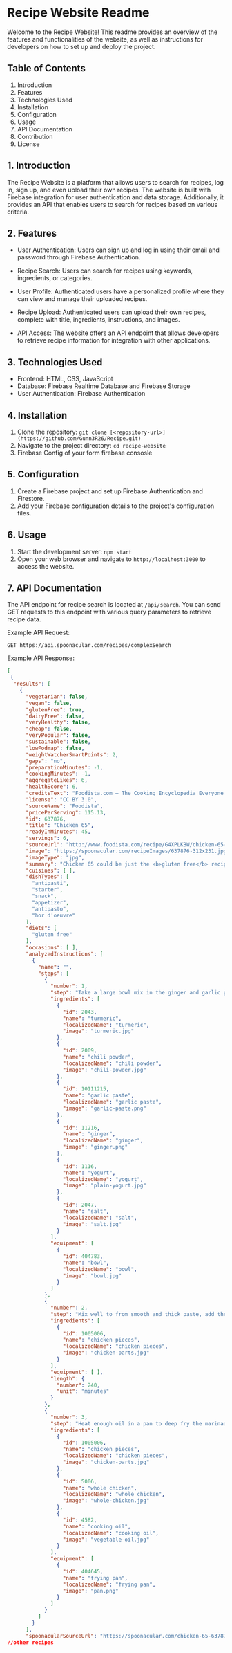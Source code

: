 # Recipe Website Readme

Welcome to the Recipe Website! This readme provides an overview of the features and functionalities of the website, as well as instructions for developers on how to set up and deploy the project.

## Table of Contents

1. Introduction
2. Features
3. Technologies Used
4. Installation
5. Configuration
6. Usage
7. API Documentation
8. Contribution
9. License

## 1. Introduction

The Recipe Website is a platform that allows users to search for recipes, log in, sign up, and even upload their own recipes. The website is built with Firebase integration for user authentication and data storage. Additionally, it provides an API that enables users to search for recipes based on various criteria.

## 2. Features

- User Authentication: Users can sign up and log in using their email and password through Firebase Authentication.

- Recipe Search: Users can search for recipes using keywords, ingredients, or categories.

- User Profile: Authenticated users have a personalized profile where they can view and manage their uploaded recipes.

- Recipe Upload: Authenticated users can upload their own recipes, complete with title, ingredients, instructions, and images.

- API Access: The website offers an API endpoint that allows developers to retrieve recipe information for integration with other applications.

## 3. Technologies Used

- Frontend: HTML, CSS, JavaScript
- Database: Firebase Realtime Database and Firebase Storage
- User Authentication: Firebase Authentication

## 4. Installation

1. Clone the repository: `git clone [<repository-url>](https://github.com/Gunn3R26/Recipe.git)`
2. Navigate to the project directory: `cd recipe-website`
3. Firebase Config of your form firebase consosle

## 5. Configuration

1. Create a Firebase project and set up Firebase Authentication and Firestore.
2. Add your Firebase configuration details to the project's configuration files.

## 6. Usage

1. Start the development server: `npm start`
2. Open your web browser and navigate to `http://localhost:3000` to access the website.

## 7. API Documentation

The API endpoint for recipe search is located at `/api/search`. You can send GET requests to this endpoint with various query parameters to retrieve recipe data.

Example API Request:
```
GET https://api.spoonacular.com/recipes/complexSearch
```

Example API Response:
```json
[
 {
  "results": [
    {
      "vegetarian": false,
      "vegan": false,
      "glutenFree": true,
      "dairyFree": false,
      "veryHealthy": false,
      "cheap": false,
      "veryPopular": false,
      "sustainable": false,
      "lowFodmap": false,
      "weightWatcherSmartPoints": 2,
      "gaps": "no",
      "preparationMinutes": -1,
      "cookingMinutes": -1,
      "aggregateLikes": 6,
      "healthScore": 6,
      "creditsText": "Foodista.com – The Cooking Encyclopedia Everyone Can Edit",
      "license": "CC BY 3.0",
      "sourceName": "Foodista",
      "pricePerServing": 115.13,
      "id": 637876,
      "title": "Chicken 65",
      "readyInMinutes": 45,
      "servings": 6,
      "sourceUrl": "http://www.foodista.com/recipe/G4XPLKBW/chicken-65-chicken-marinaded-in-traditional-indian-spices-and-deep-fried",
      "image": "https://spoonacular.com/recipeImages/637876-312x231.jpg",
      "imageType": "jpg",
      "summary": "Chicken 65 could be just the <b>gluten free</b> recipe you've been looking for. This hor d'oeuvre has <b>121 calories</b>, <b>19g of protein</b>, and <b>3g of fat</b> per serving. For <b>$1.15 per serving</b>, this recipe <b>covers 11%</b> of your daily requirements of vitamins and minerals. This recipe serves 6. Head to the store and pick up salt, chili powder, yogurt, and a few other things to make it today. 6 people have made this recipe and would make it again. It is brought to you by Foodista. From preparation to the plate, this recipe takes approximately <b>45 minutes</b>. Overall, this recipe earns a <b>not so spectacular spoonacular score of 39%</b>. Similar recipes are <a href=\"https://spoonacular.com/recipes/i-aint-chicken-chicken-crispy-roasted-chicken-breasts-with-orange-and-cardamom-1243251\">I Ain't Chicken Chicken: Crispy Roasted Chicken Breasts with Orange and Cardamom</a>, <a href=\"https://spoonacular.com/recipes/i-aint-chicken-chicken-crispy-roasted-chicken-breasts-with-orange-and-cardamom-1230059\">I Ain't Chicken Chicken: Crispy Roasted Chicken Breasts with Orange and Cardamom</a>, and <a href=\"https://spoonacular.com/recipes/i-aint-chicken-chicken-crispy-roasted-chicken-breasts-with-orange-and-cardamom-1224321\">I Ain't Chicken Chicken: Crispy Roasted Chicken Breasts with Orange and Cardamom</a>.",
      "cuisines": [ ],
      "dishTypes": [
        "antipasti",
        "starter",
        "snack",
        "appetizer",
        "antipasto",
        "hor d'oeuvre"
      ],
      "diets": [
        "gluten free"
      ],
      "occasions": [ ],
      "analyzedInstructions": [
        {
          "name": "",
          "steps": [
            {
              "number": 1,
              "step": "Take a large bowl mix in the ginger and garlic paste, yogurt, red chilly powder, turmeric powder, and salt.",
              "ingredients": [
                {
                  "id": 2043,
                  "name": "turmeric",
                  "localizedName": "turmeric",
                  "image": "turmeric.jpg"
                },
                {
                  "id": 2009,
                  "name": "chili powder",
                  "localizedName": "chili powder",
                  "image": "chili-powder.jpg"
                },
                {
                  "id": 10111215,
                  "name": "garlic paste",
                  "localizedName": "garlic paste",
                  "image": "garlic-paste.png"
                },
                {
                  "id": 11216,
                  "name": "ginger",
                  "localizedName": "ginger",
                  "image": "ginger.png"
                },
                {
                  "id": 1116,
                  "name": "yogurt",
                  "localizedName": "yogurt",
                  "image": "plain-yogurt.jpg"
                },
                {
                  "id": 2047,
                  "name": "salt",
                  "localizedName": "salt",
                  "image": "salt.jpg"
                }
              ],
              "equipment": [
                {
                  "id": 404783,
                  "name": "bowl",
                  "localizedName": "bowl",
                  "image": "bowl.jpg"
                }
              ]
            },
            {
              "number": 2,
              "step": "Mix well to from smooth and thick paste, add the chicken pieces to the masala paste and  marinaded for 4 hours.",
              "ingredients": [
                {
                  "id": 1005006,
                  "name": "chicken pieces",
                  "localizedName": "chicken pieces",
                  "image": "chicken-parts.jpg"
                }
              ],
              "equipment": [ ],
              "length": {
                "number": 240,
                "unit": "minutes"
              }
            },
            {
              "number": 3,
              "step": "Heat enough oil in a pan to deep fry the marinaded chicken pieces. Deep fry the chicken pieces in batches till crisp and golden color.Note: The taste of the Chicken 65 depends mainly on the amount of time it gets marinated in the masala, it is best to marinate the chicken pieces the day before.",
              "ingredients": [
                {
                  "id": 1005006,
                  "name": "chicken pieces",
                  "localizedName": "chicken pieces",
                  "image": "chicken-parts.jpg"
                },
                {
                  "id": 5006,
                  "name": "whole chicken",
                  "localizedName": "whole chicken",
                  "image": "whole-chicken.jpg"
                },
                {
                  "id": 4582,
                  "name": "cooking oil",
                  "localizedName": "cooking oil",
                  "image": "vegetable-oil.jpg"
                }
              ],
              "equipment": [
                {
                  "id": 404645,
                  "name": "frying pan",
                  "localizedName": "frying pan",
                  "image": "pan.png"
                }
              ]
            }
          ]
        }
      ],
      "spoonacularSourceUrl": "https://spoonacular.com/chicken-65-637876"
//other recipes

```




